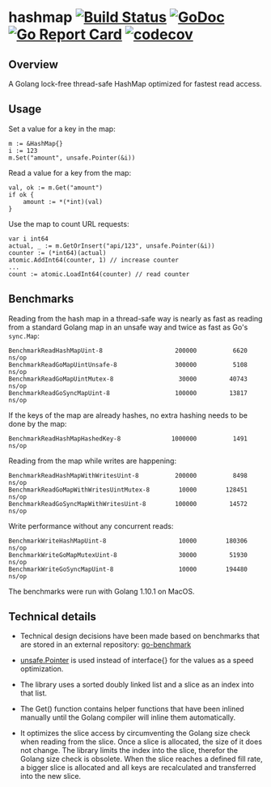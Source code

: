 # hashmap [![Build Status](https://travis-ci.org/cornelk/hashmap.svg?branch=master)](https://travis-ci.org/cornelk/hashmap) [![GoDoc](https://godoc.org/github.com/cornelk/hashmap?status.svg)](https://godoc.org/github.com/cornelk/hashmap) [![Go Report Card](https://goreportcard.com/badge/cornelk/hashmap)](https://goreportcard.com/report/github.com/cornelk/hashmap) [![codecov](https://codecov.io/gh/cornelk/hashmap/branch/master/graph/badge.svg)](https://codecov.io/gh/cornelk/hashmap)

## Overview

A Golang lock-free thread-safe HashMap optimized for fastest read access.

## Usage

Set a value for a key in the map:

```
m := &HashMap{}
i := 123
m.Set("amount", unsafe.Pointer(&i))
```

Read a value for a key from the map:
```
val, ok := m.Get("amount")
if ok {
    amount := *(*int)(val)
}
```

Use the map to count URL requests:
```
var i int64
actual, _ := m.GetOrInsert("api/123", unsafe.Pointer(&i))
counter := (*int64)(actual)
atomic.AddInt64(counter, 1) // increase counter
...
count := atomic.LoadInt64(counter) // read counter
```

## Benchmarks

Reading from the hash map in a thread-safe way is nearly as fast as reading from a standard Golang map
in an unsafe way and twice as fast as Go's `sync.Map`:

```
BenchmarkReadHashMapUint-8                	  200000	      6620 ns/op
BenchmarkReadGoMapUintUnsafe-8            	  300000	      5108 ns/op
BenchmarkReadGoMapUintMutex-8             	   30000	     40743 ns/op
BenchmarkReadGoSyncMapUint-8              	  100000	     13817 ns/op
```

If the keys of the map are already hashes, no extra hashing needs to be done by the map:

```
BenchmarkReadHashMapHashedKey-8           	 1000000	      1491 ns/op
```

Reading from the map while writes are happening:
```
BenchmarkReadHashMapWithWritesUint-8      	  200000	      8498 ns/op
BenchmarkReadGoMapWithWritesUintMutex-8   	   10000	    128451 ns/op
BenchmarkReadGoSyncMapWithWritesUint-8    	  100000	     14572 ns/op
```

Write performance without any concurrent reads:

```
BenchmarkWriteHashMapUint-8               	   10000	    180306 ns/op
BenchmarkWriteGoMapMutexUint-8            	   30000	     51930 ns/op
BenchmarkWriteGoSyncMapUint-8             	   10000	    194480 ns/op
```

The benchmarks were run with Golang 1.10.1 on MacOS.

## Technical details

* Technical design decisions have been made based on benchmarks that are stored in an external repository:
  [go-benchmark](https://github.com/cornelk/go-benchmark)

* [unsafe.Pointer](https://golang.org/pkg/unsafe/#Pointer) is used instead of interface{} for the values
  as a speed optimization.

* The library uses a sorted doubly linked list and a slice as an index into that list.

* The Get() function contains helper functions that have been inlined manually until the Golang compiler will inline them automatically.

* It optimizes the slice access by circumventing the Golang size check when reading from the slice. Once a slice is allocated, the size of it does not change.
  The library limits the index into the slice, therefor the Golang size check is obsolete. When the slice reaches a defined fill rate, a bigger slice is allocated
and all keys are recalculated and transferred into the new slice.
